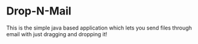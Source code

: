 # Drop-N-Mail
This is the simple java based application which lets you send files through email with just dragging and dropping it!
